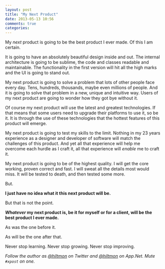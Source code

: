 ```yaml
---
layout: post
title: "My Next Product"
date: 2013-05-13 10:56
comments: true
categories: 
---
```


My *next* product is going to be the best product I ever made. Of this I am certain.

It is going to have an absolutely beautiful design inside and out. The internal architecture is going to be sublime, the code and classes readable and maintainable. The functionality in the first version will hit all the high marks and the UI is going to stand out.

My next product is going to solve a problem that lots of other people face every day. Tens, hundreds, thousands, maybe even millions of people. And it is going to solve that problem in a new, unique and intuitive way. Users of my next product are going to wonder how they got bye without it.

Of course my next product will use the latest and greatest technologies. If that means that some users need to upgrade their platforms to use it, so be it. It is through the use of these technologies that the hottest features of this product will emerge.

My next product is going to test my skills to the limit. Nothing in my 23 years experience as a designer and developer of software will match the challenges of this product. And yet all that experience will help me overcome each hurdle as I craft it, all that experience will *enable* me to craft it.

My next product is going to be of the highest quality. I will get the core working, proven correct and fast. I will sweat all the details most would miss. It will be tested to death, and then tested some more.

But.

**I just have no idea what it this next product will be.**

But that is not the point.

***Whatever* my next product is, be it for myself or for a client, will be the best product I ever made.**

As was the one before it.

As will be the one after that.

Never stop learning. Never stop growing. Never stop improving.

*Follow the author as [@hiltmon][1] on Twitter and [@hiltmon][2] on App.Net. Mute `#xpost` on one.*

[1]:	http://twitter.com/hiltmon
[2]:	http://alpha.app.net/hiltmon

